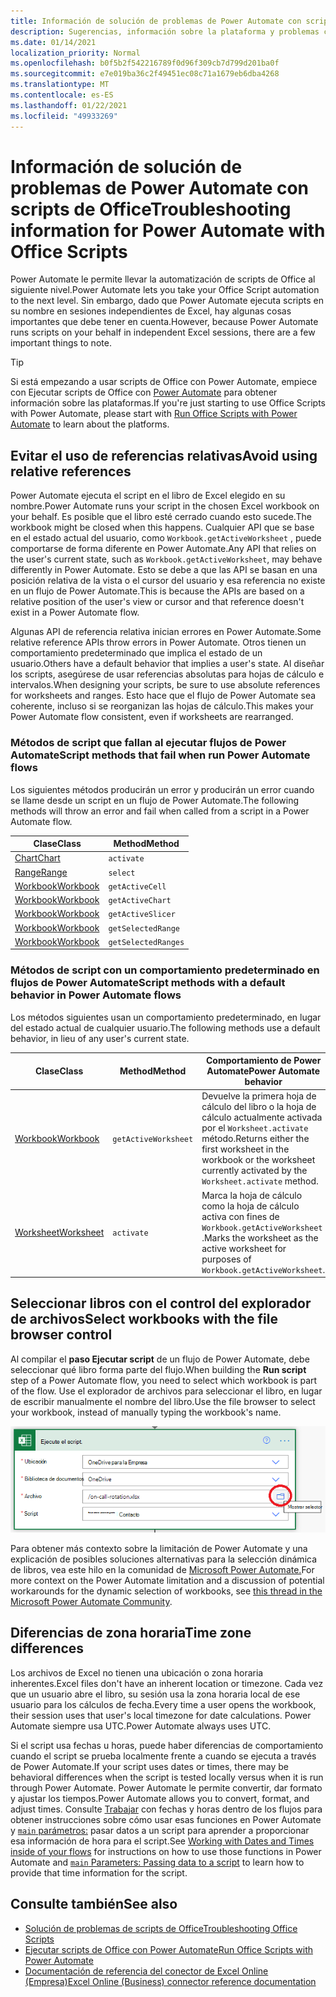 ```yaml
---
title: Información de solución de problemas de Power Automate con scripts de Office
description: Sugerencias, información sobre la plataforma y problemas conocidos relacionados con la integración entre scripts de Office y Power Automate.
ms.date: 01/14/2021
localization_priority: Normal
ms.openlocfilehash: b0f5b2f542216789f0d96f309cb7d799d201ba0f
ms.sourcegitcommit: e7e019ba36c2f49451ec08c71a1679eb6dba4268
ms.translationtype: MT
ms.contentlocale: es-ES
ms.lasthandoff: 01/22/2021
ms.locfileid: "49933269"
---
```

# <a name="troubleshooting-information-for-power-automate-with-office-scripts"></a><span data-ttu-id="fc077-103">Información de solución de problemas de Power Automate con scripts de Office</span><span class="sxs-lookup"><span data-stu-id="fc077-103">Troubleshooting information for Power Automate with Office Scripts</span></span>

<span data-ttu-id="fc077-104">Power Automate le permite llevar la automatización de scripts de Office al siguiente nivel.</span><span class="sxs-lookup"><span data-stu-id="fc077-104">Power Automate lets you take your Office Script automation to the next level.</span></span> <span data-ttu-id="fc077-105">Sin embargo, dado que Power Automate ejecuta scripts en su nombre en sesiones independientes de Excel, hay algunas cosas importantes que debe tener en cuenta.</span><span class="sxs-lookup"><span data-stu-id="fc077-105">However, because Power Automate runs scripts on your behalf in independent Excel sessions, there are a few important things to note.</span></span>

> [!TIP]
> <span data-ttu-id="fc077-106">Si está empezando a usar scripts de Office con Power Automate, empiece con Ejecutar scripts de Office con [Power Automate](../develop/power-automate-integration.md) para obtener información sobre las plataformas.</span><span class="sxs-lookup"><span data-stu-id="fc077-106">If you're just starting to use Office Scripts with Power Automate, please start with [Run Office Scripts with Power Automate](../develop/power-automate-integration.md) to learn about the platforms.</span></span>

## <a name="avoid-using-relative-references"></a><span data-ttu-id="fc077-107">Evitar el uso de referencias relativas</span><span class="sxs-lookup"><span data-stu-id="fc077-107">Avoid using relative references</span></span>

<span data-ttu-id="fc077-108">Power Automate ejecuta el script en el libro de Excel elegido en su nombre.</span><span class="sxs-lookup"><span data-stu-id="fc077-108">Power Automate runs your script in the chosen Excel workbook on your behalf.</span></span> <span data-ttu-id="fc077-109">Es posible que el libro esté cerrado cuando esto sucede.</span><span class="sxs-lookup"><span data-stu-id="fc077-109">The workbook might be closed when this happens.</span></span> <span data-ttu-id="fc077-110">Cualquier API que se base en el estado actual del usuario, como `Workbook.getActiveWorksheet` , puede comportarse de forma diferente en Power Automate.</span><span class="sxs-lookup"><span data-stu-id="fc077-110">Any API that relies on the user's current state, such as `Workbook.getActiveWorksheet`, may behave differently in Power Automate.</span></span> <span data-ttu-id="fc077-111">Esto se debe a que las API se basan en una posición relativa de la vista o el cursor del usuario y esa referencia no existe en un flujo de Power Automate.</span><span class="sxs-lookup"><span data-stu-id="fc077-111">This is because the APIs are based on a relative position of the user's view or cursor and that reference doesn't exist in a Power Automate flow.</span></span>

<span data-ttu-id="fc077-112">Algunas API de referencia relativa inician errores en Power Automate.</span><span class="sxs-lookup"><span data-stu-id="fc077-112">Some relative reference APIs throw errors in Power Automate.</span></span> <span data-ttu-id="fc077-113">Otros tienen un comportamiento predeterminado que implica el estado de un usuario.</span><span class="sxs-lookup"><span data-stu-id="fc077-113">Others have a default behavior that implies a user's state.</span></span> <span data-ttu-id="fc077-114">Al diseñar los scripts, asegúrese de usar referencias absolutas para hojas de cálculo e intervalos.</span><span class="sxs-lookup"><span data-stu-id="fc077-114">When designing your scripts, be sure to use absolute references for worksheets and ranges.</span></span> <span data-ttu-id="fc077-115">Esto hace que el flujo de Power Automate sea coherente, incluso si se reorganizan las hojas de cálculo.</span><span class="sxs-lookup"><span data-stu-id="fc077-115">This makes your Power Automate flow consistent, even if worksheets are rearranged.</span></span>

### <a name="script-methods-that-fail-when-run-power-automate-flows"></a><span data-ttu-id="fc077-116">Métodos de script que fallan al ejecutar flujos de Power Automate</span><span class="sxs-lookup"><span data-stu-id="fc077-116">Script methods that fail when run Power Automate flows</span></span>

<span data-ttu-id="fc077-117">Los siguientes métodos producirán un error y producirán un error cuando se llame desde un script en un flujo de Power Automate.</span><span class="sxs-lookup"><span data-stu-id="fc077-117">The following methods will throw an error and fail when called from a script in a Power Automate flow.</span></span>

| <span data-ttu-id="fc077-118">Clase</span><span class="sxs-lookup"><span data-stu-id="fc077-118">Class</span></span> | <span data-ttu-id="fc077-119">Method</span><span class="sxs-lookup"><span data-stu-id="fc077-119">Method</span></span> |
|--|--|
| [<span data-ttu-id="fc077-120">Chart</span><span class="sxs-lookup"><span data-stu-id="fc077-120">Chart</span></span>](/javascript/api/office-scripts/excelscript/excelscript.chart) | `activate` |
| [<span data-ttu-id="fc077-121">Range</span><span class="sxs-lookup"><span data-stu-id="fc077-121">Range</span></span>](/javascript/api/office-scripts/excelscript/excelscript.range) | `select` |
| [<span data-ttu-id="fc077-122">Workbook</span><span class="sxs-lookup"><span data-stu-id="fc077-122">Workbook</span></span>](/javascript/api/office-scripts/excelscript/excelscript.workbook) | `getActiveCell` |
| [<span data-ttu-id="fc077-123">Workbook</span><span class="sxs-lookup"><span data-stu-id="fc077-123">Workbook</span></span>](/javascript/api/office-scripts/excelscript/excelscript.workbook) | `getActiveChart` |
| [<span data-ttu-id="fc077-124">Workbook</span><span class="sxs-lookup"><span data-stu-id="fc077-124">Workbook</span></span>](/javascript/api/office-scripts/excelscript/excelscript.workbook) | `getActiveSlicer` |
| [<span data-ttu-id="fc077-125">Workbook</span><span class="sxs-lookup"><span data-stu-id="fc077-125">Workbook</span></span>](/javascript/api/office-scripts/excelscript/excelscript.workbook) | `getSelectedRange` |
| [<span data-ttu-id="fc077-126">Workbook</span><span class="sxs-lookup"><span data-stu-id="fc077-126">Workbook</span></span>](/javascript/api/office-scripts/excelscript/excelscript.workbook) | `getSelectedRanges` |

### <a name="script-methods-with-a-default-behavior-in-power-automate-flows"></a><span data-ttu-id="fc077-127">Métodos de script con un comportamiento predeterminado en flujos de Power Automate</span><span class="sxs-lookup"><span data-stu-id="fc077-127">Script methods with a default behavior in Power Automate flows</span></span>

<span data-ttu-id="fc077-128">Los métodos siguientes usan un comportamiento predeterminado, en lugar del estado actual de cualquier usuario.</span><span class="sxs-lookup"><span data-stu-id="fc077-128">The following methods use a default behavior, in lieu of any user's current state.</span></span>

| <span data-ttu-id="fc077-129">Clase</span><span class="sxs-lookup"><span data-stu-id="fc077-129">Class</span></span> | <span data-ttu-id="fc077-130">Method</span><span class="sxs-lookup"><span data-stu-id="fc077-130">Method</span></span> | <span data-ttu-id="fc077-131">Comportamiento de Power Automate</span><span class="sxs-lookup"><span data-stu-id="fc077-131">Power Automate behavior</span></span> |
|--|--|--|
| [<span data-ttu-id="fc077-132">Workbook</span><span class="sxs-lookup"><span data-stu-id="fc077-132">Workbook</span></span>](/javascript/api/office-scripts/excelscript/excelscript.workbook) | `getActiveWorksheet` | <span data-ttu-id="fc077-133">Devuelve la primera hoja de cálculo del libro o la hoja de cálculo actualmente activada por el `Worksheet.activate` método.</span><span class="sxs-lookup"><span data-stu-id="fc077-133">Returns either the first worksheet in the workbook or the worksheet currently activated by the `Worksheet.activate` method.</span></span> |
| [<span data-ttu-id="fc077-134">Worksheet</span><span class="sxs-lookup"><span data-stu-id="fc077-134">Worksheet</span></span>](/javascript/api/office-scripts/excelscript/excelscript.worksheet) | `activate` | <span data-ttu-id="fc077-135">Marca la hoja de cálculo como la hoja de cálculo activa con fines de `Workbook.getActiveWorksheet` .</span><span class="sxs-lookup"><span data-stu-id="fc077-135">Marks the worksheet as the active worksheet for purposes of `Workbook.getActiveWorksheet`.</span></span> |

## <a name="select-workbooks-with-the-file-browser-control"></a><span data-ttu-id="fc077-136">Seleccionar libros con el control del explorador de archivos</span><span class="sxs-lookup"><span data-stu-id="fc077-136">Select workbooks with the file browser control</span></span>

<span data-ttu-id="fc077-137">Al compilar el **paso Ejecutar script** de un flujo de Power Automate, debe seleccionar qué libro forma parte del flujo.</span><span class="sxs-lookup"><span data-stu-id="fc077-137">When building the **Run script** step of a Power Automate flow, you need to select which workbook is part of the flow.</span></span> <span data-ttu-id="fc077-138">Use el explorador de archivos para seleccionar el libro, en lugar de escribir manualmente el nombre del libro.</span><span class="sxs-lookup"><span data-stu-id="fc077-138">Use the file browser to select your workbook, instead of manually typing the workbook's name.</span></span>

![La opción del explorador de archivos al crear una acción "Ejecutar script" en Power Automate](../images/power-automate-file-browser.png)

<span data-ttu-id="fc077-140">Para obtener más contexto sobre la limitación de Power Automate y una explicación de posibles soluciones alternativas para la selección dinámica de libros, vea este hilo en la comunidad de [Microsoft Power Automate.](https://powerusers.microsoft.com/t5/Power-Automate-Ideas/Allow-for-dynamic-quot-file-quot-value-for-excel-quot-get-a-row/idi-p/103091#)</span><span class="sxs-lookup"><span data-stu-id="fc077-140">For more context on the Power Automate limitation and a discussion of potential workarounds for the dynamic selection of workbooks, see [this thread in the Microsoft Power Automate Community](https://powerusers.microsoft.com/t5/Power-Automate-Ideas/Allow-for-dynamic-quot-file-quot-value-for-excel-quot-get-a-row/idi-p/103091#).</span></span>

## <a name="time-zone-differences"></a><span data-ttu-id="fc077-141">Diferencias de zona horaria</span><span class="sxs-lookup"><span data-stu-id="fc077-141">Time zone differences</span></span>

<span data-ttu-id="fc077-142">Los archivos de Excel no tienen una ubicación o zona horaria inherentes.</span><span class="sxs-lookup"><span data-stu-id="fc077-142">Excel files don't have an inherent location or timezone.</span></span> <span data-ttu-id="fc077-143">Cada vez que un usuario abre el libro, su sesión usa la zona horaria local de ese usuario para los cálculos de fecha.</span><span class="sxs-lookup"><span data-stu-id="fc077-143">Every time a user opens the workbook, their session uses that user's local timezone for date calculations.</span></span> <span data-ttu-id="fc077-144">Power Automate siempre usa UTC.</span><span class="sxs-lookup"><span data-stu-id="fc077-144">Power Automate always uses UTC.</span></span>

<span data-ttu-id="fc077-145">Si el script usa fechas u horas, puede haber diferencias de comportamiento cuando el script se prueba localmente frente a cuando se ejecuta a través de Power Automate.</span><span class="sxs-lookup"><span data-stu-id="fc077-145">If your script uses dates or times, there may be behavioral differences when the script is tested locally versus when it is run through Power Automate.</span></span> <span data-ttu-id="fc077-146">Power Automate le permite convertir, dar formato y ajustar los tiempos.</span><span class="sxs-lookup"><span data-stu-id="fc077-146">Power Automate allows you to convert, format, and adjust times.</span></span> <span data-ttu-id="fc077-147">Consulte [Trabajar](https://flow.microsoft.com/blog/working-with-dates-and-times/) con fechas y horas dentro de los flujos para obtener instrucciones sobre cómo usar esas funciones en Power Automate y [ `main` parámetros:](../develop/power-automate-integration.md#main-parameters-passing-data-to-a-script) pasar datos a un script para aprender a proporcionar esa información de hora para el script.</span><span class="sxs-lookup"><span data-stu-id="fc077-147">See [Working with Dates and Times inside of your flows](https://flow.microsoft.com/blog/working-with-dates-and-times/) for instructions on how to use those functions in Power Automate and [`main` Parameters: Passing data to a script](../develop/power-automate-integration.md#main-parameters-passing-data-to-a-script) to learn how to provide that time information for the script.</span></span>

## <a name="see-also"></a><span data-ttu-id="fc077-148">Consulte también</span><span class="sxs-lookup"><span data-stu-id="fc077-148">See also</span></span>

- [<span data-ttu-id="fc077-149">Solución de problemas de scripts de Office</span><span class="sxs-lookup"><span data-stu-id="fc077-149">Troubleshooting Office Scripts</span></span>](troubleshooting.md)
- [<span data-ttu-id="fc077-150">Ejecutar scripts de Office con Power Automate</span><span class="sxs-lookup"><span data-stu-id="fc077-150">Run Office Scripts with Power Automate</span></span>](../develop/power-automate-integration.md)
- [<span data-ttu-id="fc077-151">Documentación de referencia del conector de Excel Online (Empresa)</span><span class="sxs-lookup"><span data-stu-id="fc077-151">Excel Online (Business) connector reference documentation</span></span>](/connectors/excelonlinebusiness/)
